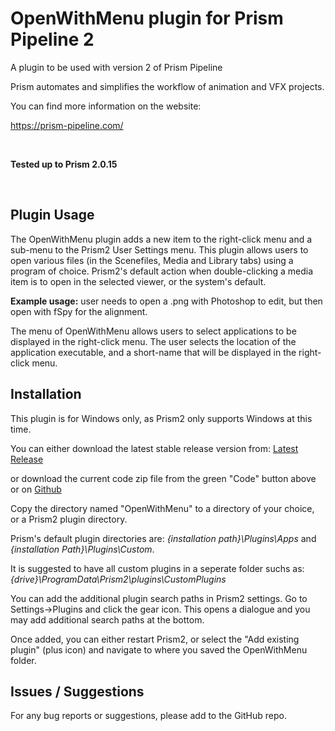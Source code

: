 # **OpenWithMenu plugin for Prism Pipeline 2**
A plugin to be used with version 2 of Prism Pipeline 

Prism automates and simplifies the workflow of animation and VFX projects.

You can find more information on the website:

https://prism-pipeline.com/

<br/>

**Tested up to Prism 2.0.15**

<br/>

## **Plugin Usage**

The OpenWithMenu plugin adds a new item to the right-click menu and a sub-menu to the Prism2 User Settings menu.  This plugin allows users to open various files (in the Scenefiles, Media and Library tabs) using a program of choice.  Prism2's default action when double-clicking a media item is to open in the selected viewer, or the system's default.

**Example usage:**  user needs to open a .png with Photoshop to edit, but then open with fSpy for the alignment.

The menu of OpenWithMenu allows users to select applications to be displayed in the right-click menu.  The user selects the location of the application executable, and a short-name that will be displayed in the right-click menu.





## **Installation**

This plugin is for Windows only, as Prism2 only supports Windows at this time.

You can either download the latest stable release version from: [Latest Release](https://github.com/AltaArts/OpenWithMenu--Prism-Plugin/releases/latest)

or download the current code zip file from the green "Code" button above or on [Github](https://github.com/JBreckeen/OpenWithMenu--Prism-Plugin/tree/main)

Copy the directory named "OpenWithMenu" to a directory of your choice, or a Prism2 plugin directory.

Prism's default plugin directories are: *{installation path}\Plugins\Apps* and *{installation Path}\Plugins\Custom*.

It is suggested to have all custom plugins in a seperate folder suchs as: *{drive}\ProgramData\Prism2\plugins\CustomPlugins*

You can add the additional plugin search paths in Prism2 settings.  Go to Settings->Plugins and click the gear icon.  This opens a dialogue and you may add additional search paths at the bottom.

Once added, you can either restart Prism2, or select the "Add existing plugin" (plus icon) and navigate to where you saved the OpenWithMenu folder.


## **Issues / Suggestions**

For any bug reports or suggestions, please add to the GitHub repo.

